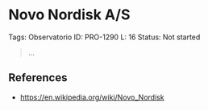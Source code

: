 # Novo Nordisk A/S

Tags: Observatorio
ID: PRO-1290
L: 16
Status: Not started

> …
> 

## References

- https://en.wikipedia.org/wiki/Novo_Nordisk